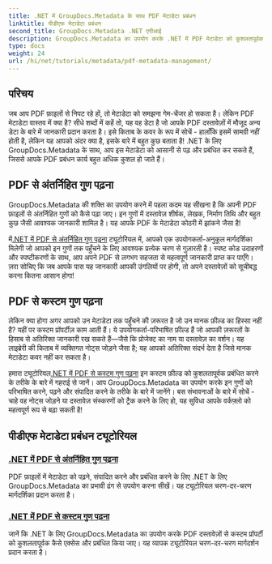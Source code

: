 ```yaml
---
title: .NET में GroupDocs.Metadata के साथ PDF मेटाडेटा प्रबंधन
linktitle: पीडीएफ मेटाडेटा प्रबंधन
second_title: GroupDocs.Metadata .NET एपीआई
description: GroupDocs.Metadata का उपयोग करके .NET में PDF मेटाडेटा को कुशलतापूर्वक प्रबंधित करना सीखें। यह व्यापक मार्गदर्शिका आपके .NET अनुप्रयोगों में निर्बाध कार्यान्वयन के लिए सर्वोत्तम प्रथाओं से लेकर मेटाडेटा को जोड़ने, संपादित करने और निकालने तक सब कुछ शामिल करती है।
type: docs
weight: 24
url: /hi/net/tutorials/metadata/pdf-metadata-management/
---
```

## परिचय

जब आप PDF फ़ाइलों से निपट रहे हों, तो मेटाडेटा को समझना गेम-चेंजर हो सकता है। लेकिन PDF मेटाडेटा वास्तव में क्या है? सीधे शब्दों में कहें तो, यह वह डेटा है जो आपके PDF दस्तावेज़ों में मौजूद अन्य डेटा के बारे में जानकारी प्रदान करता है। इसे किताब के कवर के रूप में सोचें - हालाँकि इसमें सामग्री नहीं होती है, लेकिन यह आपको अंदर क्या है, इसके बारे में बहुत कुछ बताता है! .NET के लिए GroupDocs.Metadata के साथ, आप इस मेटाडेटा को आसानी से पढ़ और प्रबंधित कर सकते हैं, जिससे आपके PDF प्रबंधन कार्य बहुत अधिक कुशल हो जाते हैं।

## PDF से अंतर्निहित गुण पढ़ना

GroupDocs.Metadata की शक्ति का उपयोग करने में पहला कदम यह सीखना है कि अपनी PDF फ़ाइलों से अंतर्निहित गुणों को कैसे पढ़ा जाए। इन गुणों में दस्तावेज़ शीर्षक, लेखक, निर्माण तिथि और बहुत कुछ जैसी आवश्यक जानकारी शामिल है। यह आपके PDF के मेटाडेटा कोठरी में झांकने जैसा है!

 में[.NET में PDF से अंतर्निहित गुण पढ़ना](./reading-built-in-properties-from-pdf/) ट्यूटोरियल में, आपको एक उपयोगकर्ता-अनुकूल मार्गदर्शिका मिलेगी जो आपको इन गुणों तक पहुँचने के लिए आवश्यक प्रत्येक चरण से गुज़ारती है। स्पष्ट कोड उदाहरणों और स्पष्टीकरणों के साथ, आप अपने PDF से लगभग सहजता से महत्वपूर्ण जानकारी प्राप्त कर पाएँगे। ज़रा सोचिए कि जब आपके पास यह जानकारी आपकी उंगलियों पर होगी, तो अपने दस्तावेज़ों को सूचीबद्ध करना कितना आसान होगा!

## PDF से कस्टम गुण पढ़ना

लेकिन क्या होगा अगर आपको उन मेटाडेटा तक पहुँचने की ज़रूरत है जो उन मानक फ़ील्ड का हिस्सा नहीं है? यहीं पर कस्टम प्रॉपर्टीज़ काम आती हैं। ये उपयोगकर्ता-परिभाषित फ़ील्ड हैं जो आपकी ज़रूरतों के हिसाब से अतिरिक्त जानकारी रख सकते हैं—जैसे कि प्रोजेक्ट का नाम या दस्तावेज़ का वर्शन। यह लाइब्रेरी की किताब में व्यक्तिगत नोट्स जोड़ने जैसा है; यह आपको अतिरिक्त संदर्भ देता है जिसे मानक मेटाडेटा कवर नहीं कर सकता है।

 हमारा ट्यूटोरियल[.NET में PDF से कस्टम गुण पढ़ना](./reading-custom-properties-from-pdf/) इन कस्टम फ़ील्ड को कुशलतापूर्वक प्रबंधित करने के तरीके के बारे में गहराई से जानें। आप GroupDocs.Metadata का उपयोग करके इन गुणों को परिभाषित करने, पढ़ने और संपादित करने के तरीके के बारे में जानेंगे। बस संभावनाओं के बारे में सोचें - चाहे वह नोट्स जोड़ने या दस्तावेज़ संस्करणों को ट्रैक करने के लिए हो, यह सुविधा आपके वर्कफ़्लो को महत्वपूर्ण रूप से बढ़ा सकती है!

## पीडीएफ मेटाडेटा प्रबंधन ट्यूटोरियल
### [.NET में PDF से अंतर्निहित गुण पढ़ना](./reading-built-in-properties-from-pdf/)
PDF फ़ाइलों में मेटाडेटा को पढ़ने, संपादित करने और प्रबंधित करने के लिए .NET के लिए GroupDocs.Metadata का प्रभावी ढंग से उपयोग करना सीखें। यह ट्यूटोरियल चरण-दर-चरण मार्गदर्शिका प्रदान करता है।
### [.NET में PDF से कस्टम गुण पढ़ना](./reading-custom-properties-from-pdf/)
जानें कि .NET के लिए GroupDocs.Metadata का उपयोग करके PDF दस्तावेज़ों से कस्टम प्रॉपर्टी को कुशलतापूर्वक कैसे एक्सेस और प्रबंधित किया जाए। यह व्यापक ट्यूटोरियल चरण-दर-चरण मार्गदर्शन प्रदान करता है।